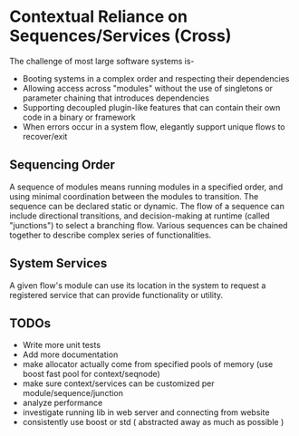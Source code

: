 Contextual Reliance on Sequences/Services (Cross)
=================================================

The challenge of most large software systems is-

* Booting systems in a complex order and respecting their dependencies
* Allowing access across "modules" without the use of singletons or parameter chaining that introduces dependencies
* Supporting decoupled plugin-like features that can contain their own code in a binary or framework
* When errors occur in a system flow, elegantly support unique flows to recover/exit

Sequencing Order
----------------

A sequence of modules means running modules in a specified order, and using minimal coordination between the modules to transition.  The sequence can be declared static or dynamic.  The flow of a sequence can include directional transitions, and decision-making at runtime (called "junctions") to select a branching flow.  Various sequences can be chained together to describe complex series of functionalities.

System Services
---------------

A given flow's module can use its location in the system to request a registered service that can provide functionality or utility.

TODOs
-------
* Write more unit tests
* Add more documentation
* make allocator actually come from specified pools of memory (use boost fast pool for context/seqnode)
* make sure context/services can be customized per module/sequence/junction
* analyze performance
* investigate running lib in web server and connecting from website
* consistently use boost or std ( abstracted away as much as possible )
